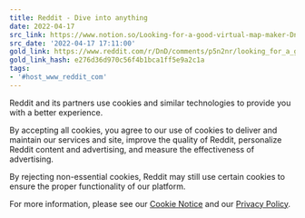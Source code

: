 ```yaml
---
title: Reddit - Dive into anything
date: 2022-04-17
src_link: https://www.notion.so/Looking-for-a-good-virtual-map-maker-DnD-a097998499c240f499832d01e18058da
src_date: '2022-04-17 17:11:00'
gold_link: https://www.reddit.com/r/DnD/comments/p5n2nr/looking_for_a_good_virtual_map_maker/?rdt=0
gold_link_hash: e276d36d970c56f4b1bca1ff5e9a2c1a
tags:
- '#host_www_reddit_com'
---
```




 Reddit and its partners use cookies and similar technologies to provide you with a better experience.
 



 By accepting all cookies, you agree to our use of cookies to deliver and maintain our services and site, improve the quality of Reddit, personalize Reddit content and advertising, and measure the effectiveness of advertising.
 



 By rejecting non-essential cookies, Reddit may still use certain cookies to ensure the proper functionality of our platform.
 



 For more information, please see our
 [Cookie Notice](https://reddit.com/en-us/policies/cookies)
 and our
 [Privacy Policy](https://reddit.com/en-us/policies/privacy-policy).